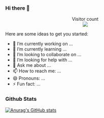 ### Hi there 👋

<p align="center">
Visitor count<br>
<img src="https://profile-counter.glitch.me/wwwx/count.svg" />
</p>

<!--
**wwwx/wwwx** is a ✨ _special_ ✨ repository because its `README.md` (this file) appears on your GitHub profile.-->

Here are some ideas to get you started:

- 🔭 I’m currently working on ...
- 🌱 I’m currently learning ...
- 👯 I’m looking to collaborate on ...
- 🤔 I’m looking for help with ...
- 💬 Ask me about ...
- 📫 How to reach me: ...
- 😄 Pronouns: ...
- ⚡ Fun fact: ...



### Github Stats

[![Anurag's GitHub stats](https://github-readme-stats.vercel.app/api?username=wwwx)](https://github.com/anuraghazra/github-readme-stats)
